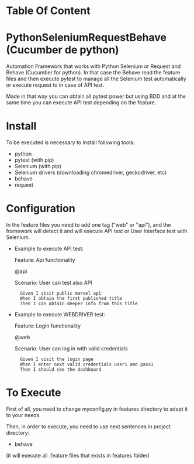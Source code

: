 # Table Of Content

# PythonSeleniumRequestBehave (Cucumber de python)
Automation Framework that works with Python Selenium or Request and Behave (Cucumber for python). 
In that case the Behave read the feature files and then execute pytest to manage all the Selenium test automatically or execute request to in case of API test.

Made in that way you can obtain all pytest power but using BDD and at the same time you can execute API test depending on the feature.

# Install
To be executed is necessary to install following tools:
- python
- pytest (with pip)
- Selenium (with pip)
- Selenium drivers (downloading chromedriver, geckodriver, etc)
- behave
- request

# Configuration
In the feature files you need to add one tag ("web" or "api"), and the framework will detect it and will execute API test or User Interface test with Selenium.

- Example to execute API test:
  
    Feature: Api functionality
    
    @api

    Scenario: User can test also API

        Given I visit public marvel api
        When I obtain the first published title
        Then I can obtain deeper info from this title

- Example to execute WEBDRIVER test:
  
    Feature: Login functionality
    
    @web

    Scenario: User can log in with valid credentials

        Given I visit the login page
        When I enter next valid credentials user1 amd pass1
        Then I should see the dashboard

# To Execute
First of all, you need to change myconfig.py in features directory to adapt it to your needs.

Then, in order to execute, you need to use next sentences in project directory:
- behave

(it will execute all <tests>.feature files that exists in features folder)

